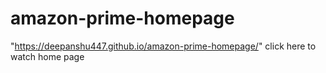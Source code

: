 # amazon-prime-homepage
"https://deepanshu447.github.io/amazon-prime-homepage/" click here to watch home page
